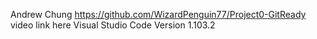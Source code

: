 Andrew Chung
https://github.com/WizardPenguin77/Project0-GitReady
video link here
Visual Studio Code Version 1.103.2